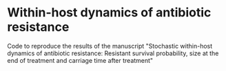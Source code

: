 # Within-host dynamics of antibiotic resistance
Code to reproduce the results of the manuscript "Stochastic within-host dynamics of antibiotic resistance: Resistant survival probability, size at the end of treatment and carriage time after treatment"

